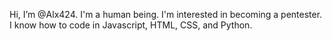 Hi, I’m @Alx424.
I'm a human being.
I'm interested in becoming a pentester.
I know how to code in Javascript, HTML, CSS, and Python.
